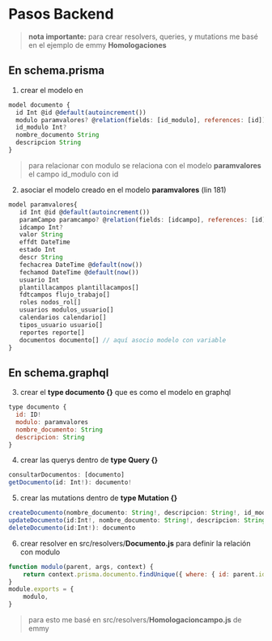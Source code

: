 # Pasos Backend

> **nota importante:** para crear resolvers, queries, y mutations me basé en el ejemplo de emmy **Homologaciones**

## En schema.prisma

1. crear el modelo en 

```javascript
model documento {
  id Int @id @default(autoincrement()) 
  modulo paramvalores? @relation(fields: [id_modulo], references: [id])
  id_modulo Int?
  nombre_documento String
  descripcion String
}
```
> para relacionar con modulo se relaciona con el modelo **paramvalores** el campo id_modulo con id

2. asociar el modelo creado en el modelo **paramvalores** (lin 181)

```javascript
model paramvalores{
   id Int @id @default(autoincrement())
   paramCampo paramcampo? @relation(fields: [idcampo], references: [id])
   idcampo Int?
   valor String
   effdt DateTime
   estado Int
   descr String
   fechacrea DateTime @default(now())
   fechamod DateTime @default(now())
   usuario Int
   plantillacampos plantillacampos[]
   fdtcampos flujo_trabajo[]
   roles nodos_rol[]
   usuarios modulos_usuario[]
   calendarios calendario[]
   tipos_usuario usuario[]
   reportes reporte[]
   documentos documento[] // aquí asocio modelo con variable
}
```

## En schema.graphql

3. crear el **type documento {}** que es como el modelo en graphql
```javascript
type documento {
  id: ID!  
  modulo: paramvalores
  nombre_documento: String
  descripcion: String
}
```

4. crear las querys dentro de **type Query {}**
```javascript
consultarDocumentos: [documento]
getDocumento(id: Int!): documento!
```

5. crear las mutations dentro de **type Mutation {}**
```javascript
createDocumento(nombre_documento: String!, descripcion: String!, id_modulo: Int!): documento
updateDocumento(id:Int!, nombre_documento: String!, descripcion: String!, id_modulo: Int!): documento  
deleteDocumento(id:Int!): documento
```
6. crear resolver en src/resolvers/**Documento.js** para definir la relación con modulo
```javascript
function modulo(parent, args, context) {
    return context.prisma.documento.findUnique({ where: { id: parent.id } }).modulo()
}
module.exports = {    
    modulo,
}
```
> para esto me basé en src/resolvers/**Homologacioncampo.js** de emmy

```javascript
```
